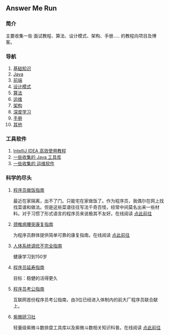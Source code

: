 ## Answer Me Run

### 简介

主要收集一些 面试教程、算法、设计模式、架构、手册..... 的教程向项目及博客。

### 导航

1. [基础知识](基础知识.md)
2. [Java](Java.md)
3. [前端](前端.md)
4. [设计模式](设计模式.md)
5. [算法](算法.md)
6. [运维](运维.md)
7. [架构](架构.md)
8. [深度学习](深度学习.md)
9. [手册](手册.md)
10. [其他](其他.md)

### 工具软件

1. [IntelliJ IDEA 高效使用教程](/工具软件/IntelliJ%20IDEA%20高效使用教程.md)
2. [一些收集的 Java 工具库](/工具软件/Java库.md)
3. [一些收集的 运维软件](/工具软件/运维.md)

### 科学的尽头

1. [程序员做饭指南](https://github.com/Anduin2017/HowToCook)

   最近在家隔离，出不了门。只能宅在家做饭了。作为程序员，我偶尔在网上找找菜谱和做法。但是这些菜谱往往写法千奇百怪，经常中间莫名出来一些材料。对于习惯了形式语言的程序员来说极其不友好。在线阅读 [点此前往](https://cook.aiurs.co/)
2. [颈椎病腰突康复指南](https://github.com/AnsonZnl/RehabilitationGuide)

   为程序员群体提供简单可靠的康复指南。在线阅读 [点此前往](https://ansonznl.github.io/RehabilitationGuide/)
3. [人体系统调优不完全指南](https://github.com/zijie0/HumanSystemOptimization)

   健康学习到150岁
4. [程序员延寿指南](https://github.com/geekan/HowToLiveLonger)

   目标：稳健的活得更久
5. [程序员考公指南](https://github.com/coder2gwy/coder2gwy)

   互联网首份程序员考公指南，由3位已经进入体制内的前大厂程序员联合献上。
6. [紫微研习社](https://github.com/SylarLong/iztro)

   轻量级紫微斗数排盘工具库以及紫微斗数相关知识科普。在线阅读 [点此前往](https://iztro.com/)
